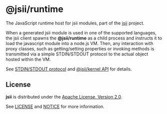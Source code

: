 # @jsii/runtime

The JavaScript runtime host for jsii modules, part of the [jsii] project.

When a generated jsii module is used in one of the supported languages, the jsii
client spawns the __@jsii/runtime__ as a child process and instructs it to load
the javascript module into a node.js VM. Then, any interaction with proxy
classes, such as getting/setting properties or invoking methods is transmitted
via a simple STDIN/STDOUT protocol to the actual object hosted within the VM.

[jsii]: https://github.com/aws/jsii
[@jsii/kernel]: https://github.com/aws/jsii/tree/main/packages/@jsii/kernel

See [STDIN/STDOUT protocol](./lib/in-out.ts) and [@jsii/kernel
API](https://github.com/aws/jsii/blob/main/packages/@jsii/kernel/lib/api.ts)
for details.

## License

__jsii__ is distributed under the
[Apache License, Version 2.0](https://www.apache.org/licenses/LICENSE-2.0).

See [LICENSE](./LICENSE) and [NOTICE](./NOTICE) for more information.
